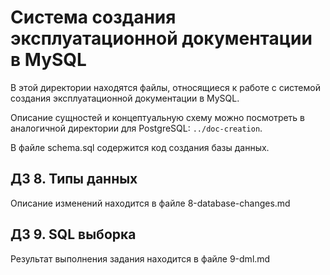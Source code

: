 # Система создания эксплуатационной документации в MySQL

В этой директории находятся файлы, относящиеся к работе с системой создания эксплуатационной документации в MySQL. 

Описание сущностей и концептуальную схему можно посмотреть в аналогичной директории для PostgreSQL: `../doc-creation`.

В файле schema.sql содержится код создания базы данных.

## ДЗ 8. Типы данных

Описание изменений находится в файле 8-database-changes.md

## ДЗ 9. SQL выборка

Результат выполнения задания находится в файле 9-dml.md